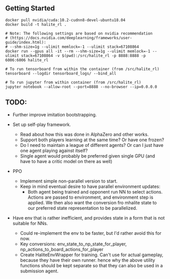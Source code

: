## Getting Started

```
docker pull nvidia/cuda:10.2-cudnn8-devel-ubuntu18.04
docker build -t halite_rl .

# Note: The following settings are based on nvidia recommendation
# (https://docs.nvidia.com/deeplearning/frameworks/user-guide/index.html):
# --shm-size=1g --ulimit memlock=-1 --ulimit stack=67108864
docker run --gpus all -it --rm --shm-size=1g --ulimit memlock=-1 --ulimit stack=67108864 -v $(pwd):/src/halite_rl -p 8888:8888 -p 6006:6006 halite_rl

# To run tensorboard from within the container (from /src/halite_rl)
tensorboard --logdir tensorboard_logs/ --bind_all

# To run jupyter from within container (from /src/halite_rl)
jupyter notebook --allow-root --port=8888 --no-browser --ip=0.0.0.0
```
## TODO:

* Further improve imitation bootstrapping.
* Set up self-play framework.
    * Read about how this was done in AlphaZero and other works.
    * Support both players learning at the same time? Or have one frozen?
    * Do I need to maintain a league of different agents? Or can I just have one agent playing against itself?
    * Single agent would probably be preferred given single GPU (and have to have a critic model on there as well)
* PPO
    * Implement simple non-parallel version to start.
    * Keep in mind eventual desire to have parallel environment updates:
        * Both agent being trained and opponent run NN to select actions. Actions are passed to environment, and environment step is applied. We then also want the conversion fro mhalite state to our preferred state representation to be parallelized.

* Have env that is rather inefficient, and provides state in a form that is not suitable for NNs.
    * Could re-implement the env to be faster, but I'd rather avoid this for now.
    * Key conversions: env_state_to_np_state_for_player, np_actions_to_board_actions_for_player
    * Create HaliteEnvWrapper for training. Can't use for actual gameplay, because they have their own runner. hence why the above utility functions should be kept separate so that they can also be used in a submission agent.
